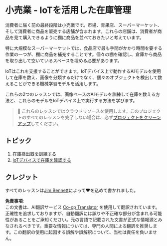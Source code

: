 <!--
CO_OP_TRANSLATOR_METADATA:
{
  "original_hash": "22a1d6e49f2a689fe5bfa7802a7241fc",
  "translation_date": "2025-08-24T21:06:11+00:00",
  "source_file": "5-retail/README.md",
  "language_code": "ja"
}
-->
# 小売業 - IoTを活用した在庫管理

消費者に届く前の最終段階は小売業です。市場、青果店、スーパーマーケット、そして消費者に商品を販売する店舗が含まれます。これらの店舗は、消費者が商品を見て購入できるように棚に商品を並べておきたいと考えています。

特に大規模なスーパーマーケットでは、食品店で最も手間がかかり時間を要する作業の一つが、棚に商品を補充することです。個々の棚を確認し、倉庫から商品を取り出して空いているスペースを埋める必要があります。

IoTはこれを支援することができます。IoTデバイス上で動作するAIモデルを使用して在庫を数え、画像を分類するだけでなく、個々のオブジェクトを検出して数えることができる機械学習モデルを活用します。

これらの2つのレッスンでは、画像ベースのAIモデルを訓練して在庫を数える方法と、これらのモデルをIoTデバイス上で実行する方法を学びます。

> 💁 これらのレッスンではクラウドリソースを使用します。このプロジェクトのすべてのレッスンを完了しない場合は、必ず[プロジェクトをクリーンアップ](../clean-up.md)してください。

## トピック

1. [在庫検出器を訓練する](./lessons/1-train-stock-detector/README.md)
1. [IoTデバイスで在庫を確認する](./lessons/2-check-stock-device/README.md)

## クレジット

すべてのレッスンは[Jim Bennett](https://GitHub.com/JimBobBennett)によって♥️を込めて書かれました。

**免責事項**:  
この文書は、AI翻訳サービス [Co-op Translator](https://github.com/Azure/co-op-translator) を使用して翻訳されています。正確性を追求しておりますが、自動翻訳には誤りや不正確な部分が含まれる可能性があることをご承知ください。元の言語で記載された文書が正式な情報源とみなされるべきです。重要な情報については、専門の人間による翻訳を推奨します。この翻訳の使用に起因する誤解や誤解釈について、当社は責任を負いません。